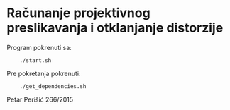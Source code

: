 # Računanje projektivnog preslikavanja i otklanjanje distorzije

Program pokrenuti sa:
```
    ./start.sh
```

Pre pokretanja pokrenuti:
```
    ./get_dependencies.sh
```

Petar Perišić 266/2015
